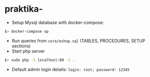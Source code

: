 # praktika-

- Setup Mysql database with docker-compose:
```bash
$> docker-compose up
```
- Run queries from `core/eshop.sql` (TABLES, PROCEDURES, SETUP sections)
- Start php server
```bash
$> sudo php -S localhost:80 -t .
```
- Default admin login details:
`login: root; password: 12345`

